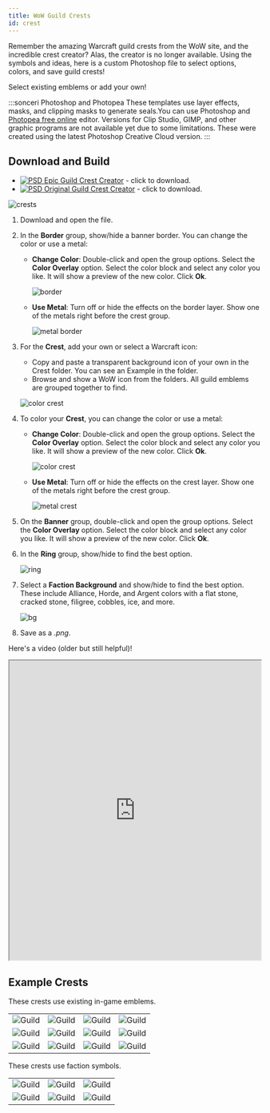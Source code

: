 ```yaml
---
title: WoW Guild Crests
id: crest
---
```


Remember the amazing Warcraft guild crests from the WoW site, and the incredible crest creator? Alas, the creator is no longer available. Using the symbols and ideas, here is a custom Photoshop file to select options, colors, and save guild crests!

Select existing emblems or add your own!

:::sonceri Photoshop and Photopea
These templates use layer effects, masks, and clipping masks to generate seals.You can use Photoshop and [Photopea free online](https://www.photopea.com/) editor. Versions for Clip Studio, GIMP, and other graphic programs are not available yet due to some limitations. These were created using the latest Photoshop Creative Cloud version.
:::

## Download and Build

* [![PSD](/img/psd.png) Epic Guild Crest Creator](https://drive.google.com/file/d/1g44MIiW2XR0MUIc9FtECNw_pOr3c0ID8/view?usp=sharing) - click to download.
* [![PSD](/img/psd.png) Original Guild Crest Creator](https://drive.google.com/file/d/1wjO6BlDlca6oZVA4jYFTL7nHvv6cBOUc/view?usp=sharing) - click to download.

![crests](/img/resources/guild/crest.png)

1. Download and open the file.
1. In the **Border** group, show/hide a banner border. You can change the color or use a metal:

    * **Change Color**: Double-click and open the group options. Select the **Color Overlay** option. Select the color block and select any color you like. It will show a preview of the new color. Click **Ok**.

        ![border](/img/resources/guild/border-color.png)
    
    * **Use Metal**: Turn off or hide the effects on the border layer. Show one of the metals right before the crest group.

        ![metal border](/img/resources/guild/border-metal.png)

1. For the **Crest**, add your own or select a Warcraft icon:

    * Copy and paste a transparent background icon of your own in the Crest folder. You can see an Example in the folder.
    * Browse and show a WoW icon from the folders. All guild emblems are grouped together to find.

    ![color crest](/img/resources/guild/crest-icon.png)

1. To color your **Crest**, you can change the color or use a metal:

    * **Change Color**: Double-click and open the group options. Select the **Color Overlay** option. Select the color block and select any color you like. It will show a preview of the new color. Click **Ok**.

        ![color crest](/img/resources/guild/crest-color.png)

    * **Use Metal**: Turn off or hide the effects on the crest layer. Show one of the metals right before the crest group. 

        ![metal crest](/img/resources/guild/crest-metal.png)

1. On the **Banner** group, double-click and open the group options. Select the **Color Overlay** option. Select the color block and select any color you like. It will show a preview of the new color. Click **Ok**.
1. In the **Ring** group, show/hide to find the best option.

    ![ring](/img/resources/guild/crest-ring.png)

1. Select a **Faction Background** and show/hide to find the best option. These include Alliance, Horde, and Argent colors with a flat stone, cracked stone, filigree, cobbles, ice, and more.

    ![bg](/img/resources/guild/crest-bg.png)

1. Save as a *.png*.

Here's a video (older but still helpful)!

<iframe src="https://drive.google.com/file/d/1tCrfgjIKfO_CSuhvAEQ8-epDZW6TllEx/preview" width="100%" height="600" allow="autoplay"></iframe>

## Example Crests

<div class="info-plain">

These crests use existing in-game emblems.

| | | | |
|--|--|--|--|
|![Guild](/img/resources/guild/crest-bolts.png) |![Guild](/img/resources/guild/crest-dragon.png) |![Guild](/img/resources/guild/crest-epic-naga.png) |![Guild](/img/resources/guild/crest-skull.png) |
|![Guild](/img/resources/guild/guild1.png) |![Guild](/img/resources/guild/guild2.png) |![Guild](/img/resources/guild/guild3.png) |![Guild](/img/resources/guild/guild4.png) |
|![Guild](/img/resources/guild/guild5.png) |![Guild](/img/resources/guild/guild6.png) |![Guild](/img/resources/guild/guild7.png) |![Guild](/img/resources/guild/guild8.png) |

These crests use faction symbols.

| | | |
|--|--|--|
|![Guild](/img/resources/guild/guild-alliance.png) |![Guild](/img/resources/guild/guildhorde.png) |![Guild](/img/resources/guild/guild-argent.png) |
|![Guild](/img/resources/guild/guild-alliance2.png) |![Guild](/img/resources/guild/guildhorde2.png) |![Guild](/img/resources/guild/guild-argent2.png) |

</div>